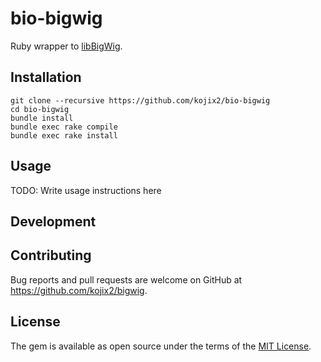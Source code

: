 # bio-bigwig

Ruby wrapper to [libBigWig](https://github.com/dpryan79/libBigWig).

## Installation

```
git clone --recursive https://github.com/kojix2/bio-bigwig
cd bio-bigwig
bundle install
bundle exec rake compile
bundle exec rake install
```

## Usage

TODO: Write usage instructions here

## Development

## Contributing

Bug reports and pull requests are welcome on GitHub at https://github.com/kojix2/bigwig.

## License

The gem is available as open source under the terms of the [MIT License](https://opensource.org/licenses/MIT).
